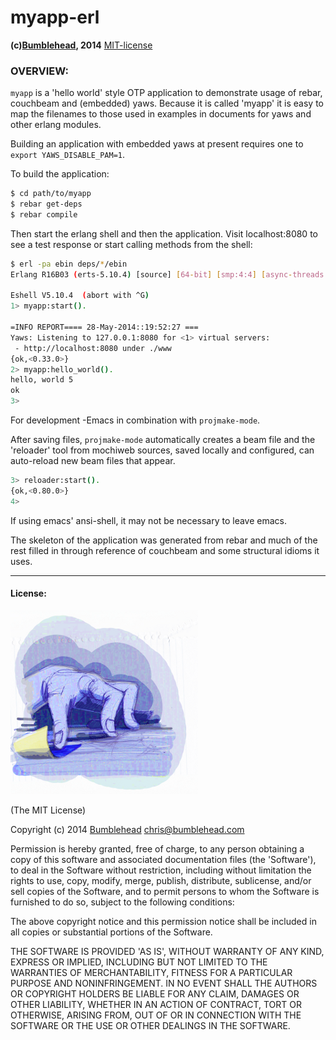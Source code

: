 myapp-erl
=========
**(c)[Bumblehead][0], 2014** [MIT-license](#license)

### OVERVIEW:

`myapp` is a 'hello world' style OTP application to demonstrate usage of rebar, couchbeam and (embedded) yaws. Because it is called 'myapp' it is easy to map the filenames to those used in examples in documents for yaws and other erlang modules.

Building an application with embedded yaws at present requires one to `export YAWS_DISABLE_PAM=1`.

To build the application:
```bash
$ cd path/to/myapp
$ rebar get-deps
$ rebar compile
```

Then start the erlang shell and then the application. Visit localhost:8080 to see a test response or start calling methods from the shell:
```bash
$ erl -pa ebin deps/*/ebin
Erlang R16B03 (erts-5.10.4) [source] [64-bit] [smp:4:4] [async-threads:10] [kernel-poll:false]

Eshell V5.10.4  (abort with ^G)
1> myapp:start().

=INFO REPORT==== 28-May-2014::19:52:27 ===
Yaws: Listening to 127.0.0.1:8080 for <1> virtual servers:
 - http://localhost:8080 under ./www
{ok,<0.33.0>}
2> myapp:hello_world().
hello, world 5
ok
3> 
```

For development -Emacs in combination with `projmake-mode`.

After saving files, `projmake-mode` automatically creates a beam file and the 'reloader' tool from mochiweb sources, saved locally and configured, can auto-reload new beam files that appear.
```bash
3> reloader:start().
{ok,<0.80.0>}
4>
```

If using emacs' ansi-shell, it may not be necessary to leave emacs.

The skeleton of the application was generated from rebar and much of the rest filled in through reference of couchbeam and some structural idioms it uses.


[0]: http://www.bumblehead.com                      "bumblehead"
[1]: https://github.com/benoitc/couchbeam            "couchbeam"
[2]: https://github.com/benoitc/erica                    "erica"
---------------------------------------------------------
#### <a id="license">License:

![scrounge](https://github.com/iambumblehead/scroungejs/raw/master/img/hand.png) 

(The MIT License)

Copyright (c) 2014 [Bumblehead][0] <chris@bumblehead.com>

Permission is hereby granted, free of charge, to any person obtaining a copy of this software and associated documentation files (the 'Software'), to deal in the Software without restriction, including without limitation the rights to use, copy, modify, merge, publish, distribute, sublicense, and/or sell copies of the Software, and to permit persons to whom the Software is furnished to do so, subject to the following conditions:

The above copyright notice and this permission notice shall be included in all copies or substantial portions of the Software.

THE SOFTWARE IS PROVIDED 'AS IS', WITHOUT WARRANTY OF ANY KIND, EXPRESS OR IMPLIED, INCLUDING BUT NOT LIMITED TO THE WARRANTIES OF MERCHANTABILITY, FITNESS FOR A PARTICULAR PURPOSE AND NONINFRINGEMENT. IN NO EVENT SHALL THE AUTHORS OR COPYRIGHT HOLDERS BE LIABLE FOR ANY CLAIM, DAMAGES OR OTHER LIABILITY, WHETHER IN AN ACTION OF CONTRACT, TORT OR OTHERWISE, ARISING FROM, OUT OF OR IN CONNECTION WITH THE SOFTWARE OR THE USE OR OTHER DEALINGS IN THE SOFTWARE.
